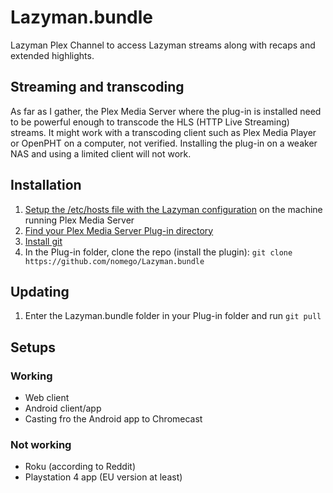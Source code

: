 # Lazyman.bundle
Lazyman Plex Channel to access Lazyman streams along with recaps and extended highlights.

## Streaming and transcoding
As far as I gather, the Plex Media Server where the plug-in is installed need to be powerful enough to transcode the HLS (HTTP Live Streaming) streams.
It might work with a transcoding client such as Plex Media Player or OpenPHT on a computer, not verified.
Installing the plug-in on a weaker NAS and using a limited client will not work.

## Installation
1. [Setup the /etc/hosts file with the Lazyman configuration](https://www.reddit.com/r/nhl_games/comments/5ur6yp/psa_if_the_app_didnt_modify_your_hosts_file/) on the machine running Plex Media Server
2. [Find your Plex Media Server Plug-in directory](https://support.plex.tv/hc/en-us/articles/201106098-How-do-I-find-the-Plug-Ins-folder-)
3. [Install git](https://git-scm.com/book/en/v2/Getting-Started-Installing-Git)
4. In the Plug-in folder, clone the repo (install the plugin): `git clone https://github.com/nomego/Lazyman.bundle`

## Updating
1. Enter the Lazyman.bundle folder in your Plug-in folder and run `git pull`

## Setups
### Working
* Web client
* Android client/app
* Casting fro the Android app to Chromecast

### Not working
* Roku (according to Reddit)
* Playstation 4 app (EU version at least)
